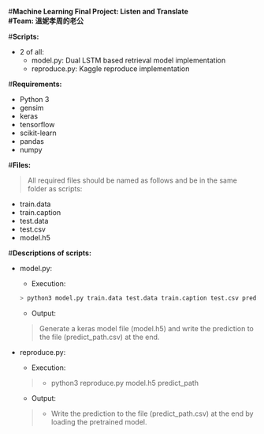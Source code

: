 #**Machine Learning Final Project: Listen and Translate  
#Team: 溫妮孝周的老公**  
  
#**Scripts:**  
- 2 of all:  
  - model.py: Dual LSTM based retrieval model implementation  
  - reproduce.py: Kaggle reproduce implementation  
  
#**Requirements:**  
- Python 3  
- gensim  
- keras  
- tensorflow  
- scikit-learn  
- pandas  
- numpy  
  
#**Files:**  
> All required files should be named as follows and be in the same folder as scripts:  
- train.data  
- train.caption  
- test.data  
- test.csv  
- model.h5  
  
#**Descriptions of scripts:**  
- model.py:  
  - Execution:  
  ```python
  > python3 model.py train.data test.data train.caption test.csv predict_path  
  ```
  - Output:  
  > Generate a keras model file (model.h5) and write the prediction to the file (predict_path.csv) at the end.  
	  
- reproduce.py:  
  - Execution:  
  > - python3 reproduce.py model.h5 predict_path  
  - Output:  
  > - Write the prediction to the file (predict_path.csv) at the end by loading the pretrained model.  
  
